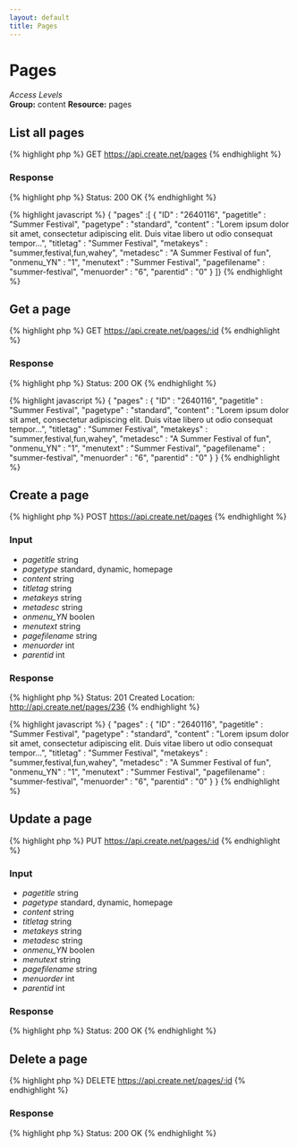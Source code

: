 ```yaml
---
layout: default
title: Pages
---
```


Pages
=============

*Access Levels*    
__Group:__ content
__Resource:__ pages

List all pages
-------------------

{% highlight php %}
GET 	https://api.create.net/pages
{% endhighlight %}

### Response

{% highlight php %}
Status: 200 OK
{% endhighlight %}

{% highlight javascript %}
{ "pages" :[ 
	{
		"ID" : "2640116",
		"pagetitle" : "Summer Festival",
		"pagetype" : "standard",
		"content" : "Lorem ipsum dolor sit amet, consectetur adipiscing elit. Duis vitae libero ut odio consequat tempor...",
		"titletag" : "Summer Festival",
		"metakeys" : "summer,festival,fun,wahey",
		"metadesc" : "A Summer Festival of fun",
		"onmenu_YN" : "1",
		"menutext" : "Summer Festival",
		"pagefilename" : "summer-festival",
		"menuorder" : "6",
		"parentid" : "0"
	}
]}
{% endhighlight %}

Get a page
----------

{% highlight php %}
GET 	https://api.create.net/pages/:id
{% endhighlight %}

### Response

{% highlight php %}
Status: 200 OK
{% endhighlight %}

{% highlight javascript %}
{ "pages" : 
	{
		"ID" : "2640116",
		"pagetitle" : "Summer Festival",
		"pagetype" : "standard",
		"content" : "Lorem ipsum dolor sit amet, consectetur adipiscing elit. Duis vitae libero ut odio consequat tempor...",
		"titletag" : "Summer Festival",
		"metakeys" : "summer,festival,fun,wahey",
		"metadesc" : "A Summer Festival of fun",
		"onmenu_YN" : "1",
		"menutext" : "Summer Festival",
		"pagefilename" : "summer-festival",
		"menuorder" : "6",
		"parentid" : "0"
	}
}
{% endhighlight %}

Create a page
-------------

{% highlight php %}
POST 	https://api.create.net/pages
{% endhighlight %}

### Input

* *pagetitle* string
* *pagetype* standard, dynamic, homepage
* *content* string
* *titletag* string
* *metakeys* string
* *metadesc* string
* *onmenu_YN* boolen
* *menutext* string
* *pagefilename* string
* *menuorder* int
* *parentid* int

### Response

{% highlight php %}
Status: 201 Created
Location: http://api.create.net/pages/236
{% endhighlight %}

{% highlight javascript %}
{ "pages" : 
	{
		"ID" : "2640116",
		"pagetitle" : "Summer Festival",
		"pagetype" : "standard",
		"content" : "Lorem ipsum dolor sit amet, consectetur adipiscing elit. Duis vitae libero ut odio consequat tempor...",
		"titletag" : "Summer Festival",
		"metakeys" : "summer,festival,fun,wahey",
		"metadesc" : "A Summer Festival of fun",
		"onmenu_YN" : "1",
		"menutext" : "Summer Festival",
		"pagefilename" : "summer-festival",
		"menuorder" : "6",
		"parentid" : "0"
	}
}
{% endhighlight %}

Update a page
-------------

{% highlight php %}
PUT 	https://api.create.net/pages/:id
{% endhighlight %}

### Input

* *pagetitle* string
* *pagetype* standard, dynamic, homepage
* *content* string
* *titletag* string
* *metakeys* string
* *metadesc* string
* *onmenu_YN* boolen
* *menutext* string
* *pagefilename* string
* *menuorder* int
* *parentid* int

### Response

{% highlight php %}
Status: 200 OK
{% endhighlight %}

Delete a page
-------------

{% highlight php %}
DELETE 	https://api.create.net/pages/:id
{% endhighlight %}

### Response

{% highlight php %}
Status: 200 OK
{% endhighlight %}